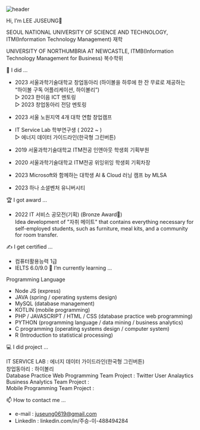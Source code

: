 ![header](https://capsule-render.vercel.app/api?type=slice&color=gradient&height=200&section=footer&text=LEE%20JUSEUNG&fontSize=100)

Hi, I’m LEE JUSEUNG👋

SEOUL NATIONAL UNIVERSITY OF SCIENCE AND TECHNOLOGY, ITM(Information Technology Management) 재학

UNIVERSITY OF NORTHUMBRIA AT NEWCASTLE, ITMB(Information Technology Management for Business) 복수학위


📔 I did ...

- 2023 서울과학기술대학교 창업동아리 (하이볼을 하루에 한 잔 무료로 제공하는 “하이볼 구독 어플리케이션, 하이볼리”)  
    ▷ 2023 한이음 ICT 멘토링  
    ▷ 2023 창업동아리 전담 멘토링  

- 2023 서울 노원지역 4개 대학 연합 창업캠프

  
- IT Service Lab 학부연구생  ( 2022 ~ )  
    ▷ 에너지 데이터 가이드라인(한국형 그린버튼)

- 2019 서울과학기술대학교 ITM전공 인앤아웃 학생회 기획부원
- 2020 서울과학기술대학교 ITM전공 위잉위잉 학생회 기획차장
- 2023 Microsoft와 함께하는 대학생 AI & Cloud 러닝 캠프 by MLSA
- 2023 하나 소셜벤처 유니버시티


🏆 I got award ...


- 2022 IT 서비스 공모전(기획) (Bronze Award🥉)  
    Idea development of "자취 메이트" that contains everything necessary for self-employed students, such as furniture, meal kits, and a community for room transfer.
    


✍ I get certified ...
- 컴퓨터활용능력 1급
- IELTS 6.0/9.0
🌱 I’m currently learning ...

Programming Language
- Node JS (express)
- JAVA (spring / operating systems design)
- MySQL (database management)
- KOTLIN (mobile programming)
- PHP / JAVASCRIPT / HTML / CSS (database practice web programming)
- PYTHON (programming language / data mining / business analytics)
- C programming (operating systems design / computer system)
- R (Introduction to statistical processing)


💻 I did project ...

IT SERVICE LAB : 에너지 데이터 가이드라인(한국형 그린버튼)  
창업동아리 : 하이볼리  
Database Practice Web Programming Team Project : Twitter User Analaytics  
Business Analytics Team Project :   
Mobile Programming Team Project :   


📫 How to contact me ...

- e-mail : juseung0619@gmail.com
- LinkedIn : linkedin.com/in/주승-이-488494284
